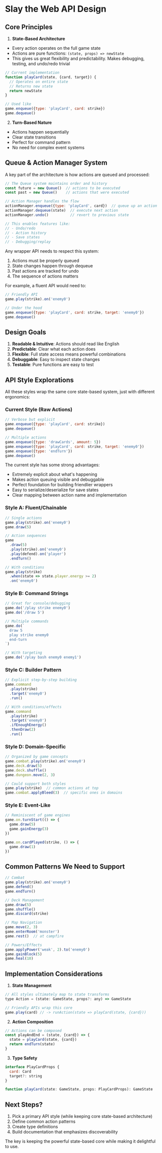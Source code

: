 # Slay the Web API Design

## Core Principles

1. **State-Based Architecture**
- Every action operates on the full game state
- Actions are pure functions: `(state, props) => newState`
- This gives us great flexibility and predictability. Makes debugging, testing, and undo/redo trivial

```js
// Current implementation
function playCard(state, {card, target}) {
  // Operates on entire state
  // Returns new state
  return newState
}

// Used like
game.enqueue({type: 'playCard', card: strike})
game.dequeue()
```

2. **Turn-Based Nature**
- Actions happen sequentially
- Clear state transitions
- Perfect for command pattern
- No need for complex event systems

## Queue & Action Manager System

A key part of the architecture is how actions are queued and processed:

```js
// The Queue system maintains order and history
const future = new Queue()  // actions to be executed
const past = new Queue()    // actions that were executed

// Action Manager handles the flow
actionManager.enqueue({type: 'playCard', card})  // queue up an action
actionManager.dequeue(state)  // execute next action
actionManager.undo()          // revert to previous state

// This enables features like:
// - Undo/redo
// - Action history
// - Save states
// - Debugging/replay
```

Any wrapper API needs to respect this system:
1. Actions must be properly queued
2. State changes happen through dequeue
3. Past actions are tracked for undo
4. The sequence of actions matters

For example, a fluent API would need to:
```js
// Friendly API
game.play(strike).on('enemy0')

// Under the hood
game.enqueue({type: 'playCard', card: strike, target: 'enemy0'})
game.dequeue()
```

## Design Goals

1. **Readable & Intuitive**: Actions should read like English
2. **Predictable**: Clear what each action does
3. **Flexible**: Full state access means powerful combinations
4. **Debuggable**: Easy to inspect state changes
5. **Testable**: Pure functions are easy to test

## API Style Explorations

All these styles wrap the same core state-based system, just with different ergonomics:

### Current Style (Raw Actions)
```js
// Verbose but explicit
game.enqueue({type: 'playCard', card: strike})
game.dequeue()

// Multiple actions
game.enqueue({type: 'drawCards', amount: 5})
game.enqueue({type: 'playCard', card: strike, target: 'enemy0'})
game.enqueue({type: 'endTurn'})
game.dequeue()
```

The current style has some strong advantages:
- Extremely explicit about what's happening
- Makes action queuing visible and debuggable
- Perfect foundation for building friendlier wrappers
- Easy to serialize/deserialize for save states
- Clear mapping between action name and implementation

### Style A: Fluent/Chainable
```js
// Single actions
game.play(strike).on('enemy0')
game.draw(5)

// Action sequences
game
  .draw(5)
  .play(strike).on('enemy0')
  .play(defend).on('player')
  .endTurn()

// With conditions
game.play(strike)
  .when(state => state.player.energy >= 2)
  .on('enemy0')
```

### Style B: Command Strings
```js
// Great for console/debugging
game.do('/play strike enemy0')
game.do('/draw 5')

// Multiple commands
game.do(`
  draw 5
  play strike enemy0
  end-turn
`)

// With targeting
game.do('/play bash enemy0 enemy1')
```

### Style C: Builder Pattern
```js
// Explicit step-by-step building
game.command
  .play(strike)
  .target('enemy0')
  .run()

// With conditions/effects
game.command
  .play(strike)
  .target('enemy0')
  .ifEnoughEnergy()
  .thenDraw(2)
  .run()
```

### Style D: Domain-Specific
```js
// Organized by game concepts
game.combat.play(strike).on('enemy0')
game.deck.draw(5)
game.deck.shuffle()
game.dungeon.move(2, 3)

// Could support both styles
game.play(strike)  // common actions at top
game.combat.applyBleed(3)  // specific ones in domains
```

### Style E: Event-Like
```js
// Reminiscent of game engines
game.on.turnStart(() => {
  game.draw(5)
  game.gainEnergy(3)
})

game.on.cardPlayed(strike, () => {
  game.draw(1)
})
```

## Common Patterns We Need to Support

```js
// Combat
game.play(strike).on('enemy0')
game.defend()
game.endTurn()

// Deck Management
game.draw(5)
game.shuffle()
game.discard(strike)

// Map Navigation
game.move(2, 3)
game.enterRoom('monster')
game.rest()  // at campfire

// Powers/Effects
game.applyPower('weak', 2).to('enemy0')
game.gainBlock(5)
game.heal(10)
```

## Implementation Considerations

1. **State Management**
```js
// All styles ultimately map to state transforms
type Action = (state: GameState, props?: any) => GameState

// Friendly APIs wrap this core
game.play(card) // -> runAction(state => playCard(state, {card}))
```

2. **Action Composition**
```js
// Actions can be composed
const playAndEnd = (state, {card}) => {
  state = playCard(state, {card})
  return endTurn(state)
}
```

3. **Type Safety**
```js
interface PlayCardProps {
  card: Card
  target?: string
}

function playCard(state: GameState, props: PlayCardProps): GameState
```

## Next Steps?

1. Pick a primary API style (while keeping core state-based architecture)
2. Define common action patterns
3. Create type definitions
4. Build documentation that emphasizes discoverability

The key is keeping the powerful state-based core while making it delightful to use.
